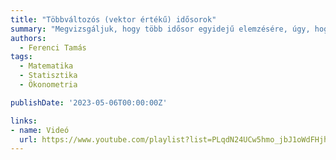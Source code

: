 ```yaml
---
title: "Többváltozós (vektor értékű) idősorok"
summary: "Megvizsgáljuk, hogy több idősor egyidejű elemzésére, úgy, hogy a köztük lévő esetleges kapcsolatokat is vizsgálni szeretnénk, milyen eszközök állnak rendelkezésre, és egyáltalán, hogyan formalizálhatóak célszerűen az ilyen helyzetek."
authors:
  - Ferenci Tamás
tags:
  - Matematika
  - Statisztika
  - Ökonometria

publishDate: '2023-05-06T00:00:00Z'

links:
- name: Videó
  url: https://www.youtube.com/playlist?list=PLqdN24UCw5hmo_jbJ1oWdFHjhmzgpxW6s
---
```

